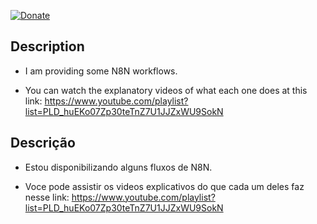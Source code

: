[![Donate](https://img.shields.io/badge/Donate-PayPal-green.svg)](https://www.paypal.com/donate?business=QVR5JEKFBASVW&no_recurring=0&currency_code=USD)
## Description

* I am providing some N8N workflows.

* You can watch the explanatory videos of what each one does at this link:
  https://www.youtube.com/playlist?list=PLD_huEKo07Zp30teTnZ7U1JJZxWU9SokN

## Descrição

* Estou disponibilizando alguns fluxos de N8N.

* Voce pode assistir os videos explicativos do que cada um deles faz nesse link:
  https://www.youtube.com/playlist?list=PLD_huEKo07Zp30teTnZ7U1JJZxWU9SokN
